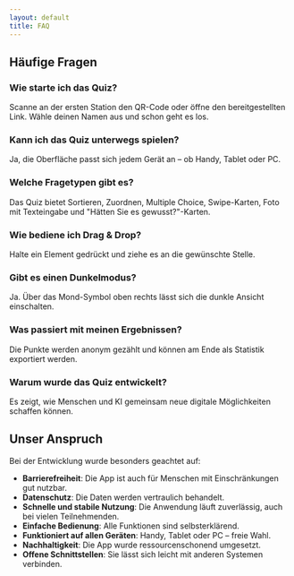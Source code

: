 ```yaml
---
layout: default
title: FAQ
---
```


## Häufige Fragen

### Wie starte ich das Quiz?
Scanne an der ersten Station den QR-Code oder öffne den bereitgestellten Link. Wähle deinen Namen aus und schon geht es los.

### Kann ich das Quiz unterwegs spielen?
Ja, die Oberfläche passt sich jedem Gerät an – ob Handy, Tablet oder PC.

### Welche Fragetypen gibt es?
Das Quiz bietet Sortieren, Zuordnen, Multiple Choice, Swipe-Karten, Foto mit Texteingabe und "Hätten Sie es gewusst?"-Karten.

### Wie bediene ich Drag & Drop?
Halte ein Element gedrückt und ziehe es an die gewünschte Stelle.

### Gibt es einen Dunkelmodus?
Ja. Über das Mond-Symbol oben rechts lässt sich die dunkle Ansicht einschalten.

### Was passiert mit meinen Ergebnissen?
Die Punkte werden anonym gezählt und können am Ende als Statistik exportiert werden.

### Warum wurde das Quiz entwickelt?
Es zeigt, wie Menschen und KI gemeinsam neue digitale Möglichkeiten schaffen können.

## Unser Anspruch

Bei der Entwicklung wurde besonders geachtet auf:

- **Barrierefreiheit**: Die App ist auch für Menschen mit Einschränkungen gut nutzbar.
- **Datenschutz**: Die Daten werden vertraulich behandelt.
- **Schnelle und stabile Nutzung**: Die Anwendung läuft zuverlässig, auch bei vielen Teilnehmenden.
- **Einfache Bedienung**: Alle Funktionen sind selbsterklärend.
- **Funktioniert auf allen Geräten**: Handy, Tablet oder PC – freie Wahl.
- **Nachhaltigkeit**: Die App wurde ressourcenschonend umgesetzt.
- **Offene Schnittstellen**: Sie lässt sich leicht mit anderen Systemen verbinden.
